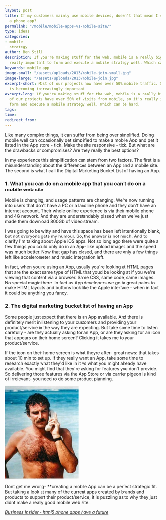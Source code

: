 ```yaml
---
layout: post
title: If my customers mainly use mobile devices, doesn't that mean I should be building
  a phone app?
permalink: "/mobile/mobile-apps-vs-mobile-site/"
type: ideas
categories:
- mobile
- strategy
author: Ben Still
description: If you're making stuff for the web, mobile is a really big deal. It's
  really important to form and execute a mobile strategy well. Which can be hard.
keywords: mobile app
image-small: "/assets/uploads/2013/mobile-join-small.jpg"
image-large: "/assets/uploads/2013/mobile-join.jpg"
excerpt-short: Most of our projects now have over 50% mobile traffic. So mobile strategy
  is becoming increasingly important
excerpt-long: If you're making stuff for the web, mobile is a really big deal. Most
  of our projects have over 50% of visits from mobile, so it's really important to
  form and execute a mobile strategy well. Which can be hard.
tags:
time:
redirect_from:
---
```

Like many complex things, it can suffer from being over simplified. Doing mobile well can occasionally get simplified to make a mobile App and get it listed in the App store - tick. Make the site responsive - tick. But what are the drawbacks or compromises? Are they really the best options?

In my experience this simplification can stem from two factors. The first is a misunderstanding about the differences between an App and a mobile site. The second is what I call the Digital Marketing Bucket List of having an App.

### 1. What you can do on a mobile app that you can't do on a mobile web site

Mobile is changing, and usage patterns are changing. We're now running into users that don't have a PC or a landline phone and they don't have an internet account. Their whole online experience is via their mobile phone and 4G network. And they are understandably pissed when we've just made them download 800Gb of video stream.

I was going to be witty and have this space has been left intentionally blank, but not everyone gets my humour. So, the answer is not much. And to clarify I'm talking about Apple iOS apps. Not so long ago there were quite a few things you could only do in an App- like upload images and the speed was much better. Now that gap has closed, and there are only a few things left like accelerometer and music integration left.

In fact, when you're using an App, usually you're looking at HTML pages that are the exact same type of HTML that youd be looking at if you we're viewing that content via a browser. Same CSS, same code, same images. No special magic there. In fact as App developers we go to great pains to make HTML layouts and buttons look like the Apple interface - when in fact it could be anything you fancy.

### 2. The digital marketing bucket list of having an App

Some people just expect that there is an App available. And there is definitely merit in listening to your customers and providing your product/service in the way they are expecting. But take some time to listen carefully - are they actually asking for an App, or are they asking for an icon that appears on their home screen? Clicking it takes me to your product/service.

If the icon on their home screen is what theyre after- great news: that takes about 10 min to set up. If they really want an App, take some time to research exactly what they'd like in it vs what you might already have available. You might find that they're asking for features you don't provide. So delivering those features via the App Store or via carrier pigeon is kind of irrelevant- you need to do some product planning.

[![tom_selleck_01](/assets/uploads/2013/tom_selleck_01-small.jpg)](/assets/uploads/2013/tom_selleck_01.jpg)

Dont get me wrong- \*\*creating a mobile App can be a perfect strategic fit. But taking a look at many of the current apps created by brands and products to support their product/service, it is puzzling as to why they just didnt make a really good mobile web site.

*[Business Insider - html5 phone apps have a future](http://www.businessinsider.com/html5-phone-apps-have-a-future-2013-8)*
